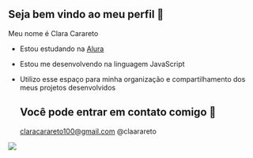## Seja bem vindo ao meu perfil 🦩

Meu nome é Clara Carareto

- Estou estudando na [Alura](https://www.alura.com.br)
- Estou me desenvolvendo na linguagem JavaScript
- Utilizo esse espaço para minha organização e compartilhamento dos meus projetos desenvolvidos

  ## Você pode entrar em contato comigo 🦋

  claracarareto100@gmail.com
  @claarareto
  
 ![](https://media1.tenor.com/m/OHiZFWx-c3MAAAAC/naruto-shippuden-sakura-haruno.gif)
